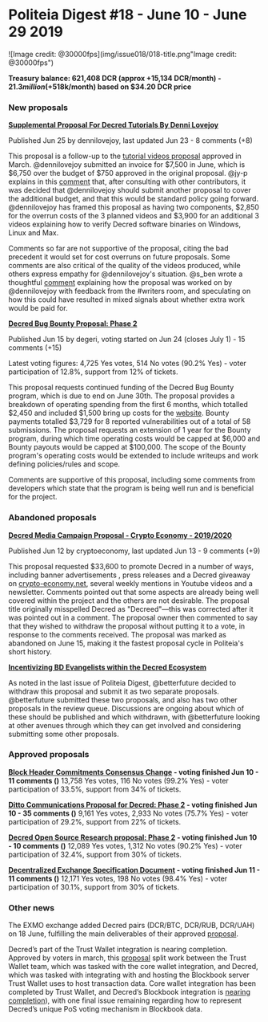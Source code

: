 # Politeia Digest #18 - June 10 - June 29 2019

![Image credit: @30000fps](img/issue018/018-title.png"Image credit: @30000fps")

**Treasury balance: 621,408 DCR (approx +15,134 DCR/month) - $21.3 million (+$518k/month) based on $34.20 DCR price**

### New proposals

**[Supplemental Proposal For Decred Tutorials By Denni Lovejoy](https://proposals.decred.org/proposals/d8d7ff7ad138ed322422aaa4d2a3e1c61f296ae56a2c2316cc5ecd10cf8dd8bd)**

Published Jun 25 by dennilovejoy, last updated Jun 23 - 8 comments (+8)

This proposal is a follow-up to the [tutorial videos proposal](https://proposals.decred.org/proposals/a3def199af812b796887f4eae22e11e45f112b50c2e17252c60ed190933ec14f) approved in March. @dennilovejoy submitted an invoice for $7,500 in June, which is $6,750 over the budget of $750 approved in the original proposal. @jy-p explains in this [comment](https://proposals.decred.org/proposals/d8d7ff7ad138ed322422aaa4d2a3e1c61f296ae56a2c2316cc5ecd10cf8dd8bd/comments/2) that, after consulting with other contributors, it was decided that @dennilovejoy should submit another proposal to cover the additional budget, and that this would be standard policy going forward. @dennilovejoy has framed this proposal as having two components, $2,850 for the overrun costs of the 3 planned videos and $3,900 for an additional 3 videos explaining how to verify Decred software binaries on Windows, Linux and Max. 

Comments so far are not supportive of the proposal, citing the bad precedent it would set for cost overruns on future proposals. Some comments are also critical of the quality of the videos produced, while others express empathy for @dennilovejoy's situation. @s_ben wrote a thoughtful [comment](https://proposals.decred.org/proposals/d8d7ff7ad138ed322422aaa4d2a3e1c61f296ae56a2c2316cc5ecd10cf8dd8bd/comments/7) explaining how the proposal was worked on by @dennilovejoy with feedback from the #writers room, and speculating on how this could have resulted in mixed signals about whether extra work would be paid for.

**[Decred Bug Bounty Proposal: Phase 2](https://proposals.decred.org/proposals/073694ed82d34b2bfff51e35220e8052ad4060899b23bc25791a9383375cae70)**

Published Jun 15 by degeri, voting started on Jun 24 (closes July 1) - 15 comments (+15)

Latest voting figures: 4,725 Yes votes, 514 No votes (90.2% Yes) - voter participation of 12.8%, support from 12% of tickets.

This proposal requests continued funding of the Decred Bug Bounty program, which is due to end on June 30th. The proposal provides a breakdown of operating spending from the first 6 months, which totalled $2,450 and included $1,500 bring up costs for the [website](https://bounty.decred.org). Bounty payments totalled $3,729 for 8 reported vulnerabilities out of a total of 58 submissions. The proposal requests an extension of 1 year for the Bounty program, during which time operating costs would be capped at $6,000 and Bounty payouts would be capped at $100,000. The scope of the Bounty program's operating costs would be extended to include writeups and work defining policies/rules and scope.

Comments are supportive of this proposal, including some comments from developers which state that the program is being well run and is beneficial for the project.

### Abandoned proposals

[**Decred  Media Campaign Proposal - Crypto Economy - 2019/2020**](https://proposals.decred.org/proposals/1a367dcb91b55c60ad5fd038b219201154fcab965edd7a4639f157e409b1f4bf)

Published Jun 12 by cryptoeconomy, last updated Jun 13 - 9 comments (+9)

This proposal requested $33,600 to promote Decred in a number of ways, including banner advertisements , press releases and a Decred giveaway on [crypto-economy.net](https://www.crypto-economy.net), several weekly mentions in Youtube videos and a newsletter. Comments pointed out that some aspects are already being well covered within the project and the others are not desirable. The proposal title originally misspelled Decred as "Decreed"&mdash;this was corrected after it was pointed out in a comment. The proposal owner then commented to say that they wished to withdraw the proposal without putting it to a vote, in response to the comments received. The proposal was marked as abandoned on June 15, making it the fastest proposal cycle in Politeia's short history.

[**Incentivizing BD Evangelists within the Decred Ecosystem**](https://proposals.decred.org/proposals/cb446a469987d6603d93f442ef0d4e45bacbea47a72b5ce89f9c3cac3868d627)

As noted in the last issue of Politeia Digest, @betterfuture decided to withdraw this proposal and submit it as two separate proposals. @betterfuture submitted these two proposals, and also has two other proposals in the review queue. Discussions are ongoing about which of these should be published and which withdrawn, with @betterfuture looking at other avenues through which they can get involved and considering submitting some other proposals.

### Approved proposals

**[Block Header Commitments Consensus Change](https://proposals.decred.org/proposals/0a1ff846ec271184ea4e3a921a3ccd8d478f69948b984445ee1852f272d54c58) - voting finished Jun 10 - 11 comments ()**
13,758 Yes votes, 116 No votes (99.2% Yes) - voter participation of 33.5%, support from 34% of tickets.


**[Ditto Communications Proposal for Decred: Phase 2](https://proposals.decred.org/proposals/52ea110ea061c72d3b31ed2f5635720b212ce5e3eaddf868d60f53a3d18b8c04) - voting finished Jun 10 - 35 comments ()**
9,161 Yes votes, 2,933 No votes (75.7% Yes) - voter participation of 29.2%, support from 22% of tickets.

**[Decred Open Source Research proposal: Phase 2](https://proposals.decred.org/proposals/67de0e901143400ae2f247391c4d5028719ffea8308fbc5854745ad859fb993f) - voting finished Jun 10 - 10 comments ()**
12,089 Yes votes, 1,312 No votes (90.2% Yes) - voter participation of 32.4%, support from 30% of tickets.

**[Decentralized Exchange Specification Document](https://proposals.decred.org/proposals/a4f2a91c8589b2e5a955798d6c0f4f77f2eec13b62063c5f4102c21913dcaf32) - voting finished Jun 11 - 11 comments ()**
12,171 Yes votes, 198 No votes (98.4% Yes) - voter participation of 30.1%, support from 30% of tickets.

### Other news

The EXMO exchange added Decred pairs (DCR/BTC, DCR/RUB, DCR/UAH) on 18 June, fulfilling the main deliverables of their approved [proposal](https://proposals.decred.org/proposals/950e8149e594b01c010c1199233ab11e82c9da39174ba375d286dc72bb0a54d7).

Decred’s part of the Trust Wallet integration is nearing completion. Approved by voters in march, this [proposal](https://proposals.decred.org/proposals/2ababdea7da2b3d8312a773d477272135a883ed772ba99cdf31eddb5f261d571) split work between the Trust Wallet team, which was tasked with the core wallet integration, and Decred, which was tasked with integrating with and hosting the Blockbook server Trust Wallet uses to host transaction data. Core wallet integration has been completed by Trust Wallet, and Decred’s Blockbook integration is [nearing completion](https://github.com/trezor/blockbook/pull/216)), with one final issue remaining regarding how to represent Decred’s unique PoS voting mechanism in Blockbook data.

